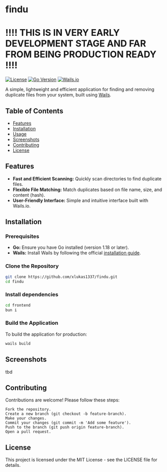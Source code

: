 # findu

# !!!! THIS IS IN VERY EARLY DEVELOPMENT STAGE AND FAR FROM BEING PRODUCTION READY !!!!

[![License](https://img.shields.io/badge/license-MIT-blue.svg)](LICENSE)
[![Go Version](https://img.shields.io/badge/Go-%3E=1.22-green.svg)](https://golang.org/)
[![Wails.io](https://img.shields.io/badge/Built%20with-Wails.io-blue)](https://wails.io/)

A simple, lightweight and efficient application for finding and removing duplicate files from your system, built using [Wails](https://wails.io).

## Table of Contents
- [Features](#features)
- [Installation](#installation)
- [Usage](#usage)
- [Screenshots](#screenshots)
- [Contributing](#contributing)
- [License](#license)

## Features

- **Fast and Efficient Scanning:** Quickly scan directories to find duplicate files.
- **Flexible File Matching:** Match duplicates based on file name, size, and content (hash).
- **User-Friendly Interface:** Simple and intuitive interface built with Wails.io.

## Installation

### Prerequisites

- **Go:** Ensure you have Go installed (version 1.18 or later).
- **Wails:** Install Wails by following the official [installation guide](https://wails.io/docs/gettingstarted/installation).

### Clone the Repository

```bash
git clone https://github.com/xlukas1337/findu.git
cd findu
```

### Install dependencies
```bash
cd frontend
bun i
```

### Build the Application

To build the application for production:

```bash
wails build
```

## Screenshots

tbd

## Contributing

Contributions are welcome! Please follow these steps:

    Fork the repository.
    Create a new branch (git checkout -b feature-branch).
    Make your changes.
    Commit your changes (git commit -m 'Add some feature').
    Push to the branch (git push origin feature-branch).
    Open a pull request.

## License

This project is licensed under the MIT License - see the LICENSE file for details.


